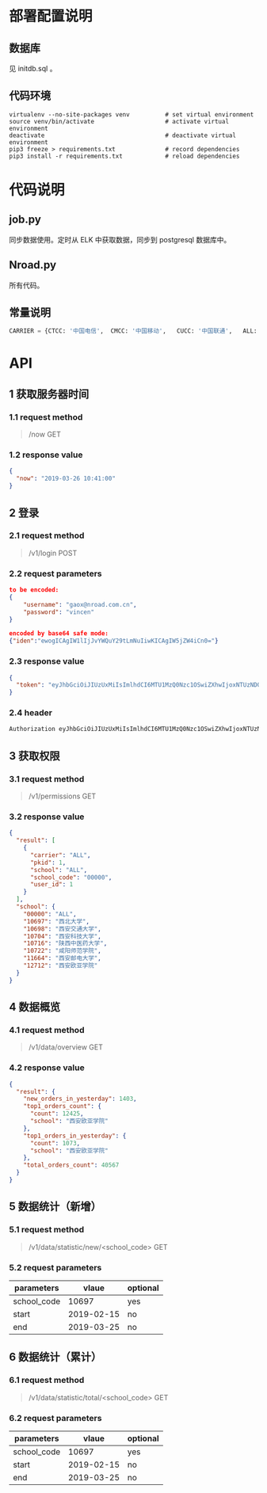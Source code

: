 # 部署配置说明

## 数据库

见 initdb.sql 。

## 代码环境

```shell
virtualenv --no-site-packages venv			# set virtual environment
source venv/bin/activate					# activate virtual environment
deactivate									# deactivate virtual environment
pip3 freeze > requirements.txt				# record dependencies
pip3 install -r requirements.txt			# reload dependencies
```

# 代码说明

## job.py

同步数据使用。定时从 ELK 中获取数据，同步到 postgresql 数据库中。

## Nroad.py

所有代码。

## 常量说明

```python
CARRIER = {CTCC: '中国电信',  CMCC: '中国移动',   CUCC: '中国联通',   ALL: 'all of carriers' }
```

# API

## 1 获取服务器时间

### 1.1 request method

> /now			GET

### 1.2 response value

```json
{
  "now": "2019-03-26 10:41:00"
}
```

## 2 登录

### 2.1 request method

> /v1/login			POST

### 2.2 request parameters

```json
to be encoded:
{
    "username": "gaox@nroad.com.cn",
    "password": "vincen"
}

encoded by base64 safe mode:
{"iden":"ewogICAgIW1lIjJvYWQuY29tLmNuIiwKICAgIW5jZW4iCn0="}
```

### 2.3 response value

```json
{
  "token": "eyJhbGciOiJIUzUxMiIsImlhdCI6MTU1MzQ0Nzc1OSwiZXhwIjoxNTUzNDQ4MzU5fQ.eyJwa2lkIjoxfQ.QJfJPfVi53cP5S928lsMbc-7bSr-pHpjuCZhWow64R_f2t3ap13HP5pdRhkNAZaMpF_6Y1671Y3jMwUMYemDBA"
}
```

### 2.4 header

```python
Authorization eyJhbGciOiJIUzUxMiIsImlhdCI6MTU1MzQ0Nzc1OSwiZXhwIjoxNTUzNDQ4MzU5fQ.eyJwa2lkIjoxfQ.QJfJPfVi53cP5S928lsMbc-7bSr-pHpjuCZhWow64R_f2t3ap13HP5pdRhkNAZaMpF_6Y1671Y3jMwUMYemDBA

```

## 3 获取权限

### 3.1 request method

> /v1/permissions			GET

### 3.2 response value

```json
{
  "result": [
    {
      "carrier": "ALL", 
      "pkid": 1, 
      "school": "ALL", 
      "school_code": "00000", 
      "user_id": 1
    }
  ], 
  "school": {
    "00000": "ALL", 
    "10697": "西北大学", 
    "10698": "西安交通大学", 
    "10704": "西安科技大学", 
    "10716": "陕西中医药大学", 
    "10722": "咸阳师范学院", 
    "11664": "西安邮电大学", 
    "12712": "西安欧亚学院"
  }
}
```

## 4 数据概览

### 4.1 request method

> /v1/data/overview			GET

### 4.2 response value

```json
{
  "result": {
    "new_orders_in_yesterday": 1403, 
    "top1_orders_count": {
      "count": 12425, 
      "school": "西安欧亚学院"
    }, 
    "top1_orders_in_yesterday": {
      "count": 1073, 
      "school": "西安欧亚学院"
    }, 
    "total_orders_count": 40567
  }
}
```

## 5 数据统计（新增）

### 5.1 request method

> /v1/data/statistic/new/<school_code>			GET

### 5.2 request parameters

| parameters  | vlaue      | optional |
| ----------- | ---------- | -------- |
| school_code | 10697      | yes      |
| start       | 2019-02-15 | no       |
| end         | 2019-03-25 | no       |

## 6 数据统计（累计）

### 6.1 request method

> /v1/data/statistic/total/<school_code>		GET

### 6.2 request parameters

| parameters  | vlaue      | optional |
| ----------- | ---------- | -------- |
| school_code | 10697      | yes      |
| start       | 2019-02-15 | no       |
| end         | 2019-03-25 | no       |

